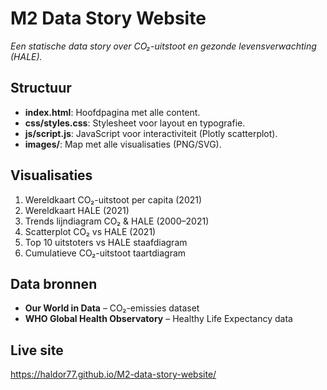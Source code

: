 # M2 Data Story Website

_Een statische data story over CO₂-uitstoot en gezonde levensverwachting (HALE)._

## Structuur

- **index.html**: Hoofdpagina met alle content.  
- **css/styles.css**: Stylesheet voor layout en typografie.  
- **js/script.js**: JavaScript voor interactiviteit (Plotly scatterplot).  
- **images/**: Map met alle visualisaties (PNG/SVG).  

## Visualisaties

1. Wereldkaart CO₂-uitstoot per capita (2021)  
2. Wereldkaart HALE (2021)  
3. Trends lijndiagram CO₂ & HALE (2000–2021)  
4. Scatterplot CO₂ vs HALE (2021)  
5. Top 10 uitstoters vs HALE staafdiagram  
6. Cumulatieve CO₂-uitstoot taartdiagram  

## Data bronnen

- **Our World in Data** – CO₂-emissies dataset  
- **WHO Global Health Observatory** – Healthy Life Expectancy data  

## Live site

https://haldor77.github.io/M2-data-story-website/
